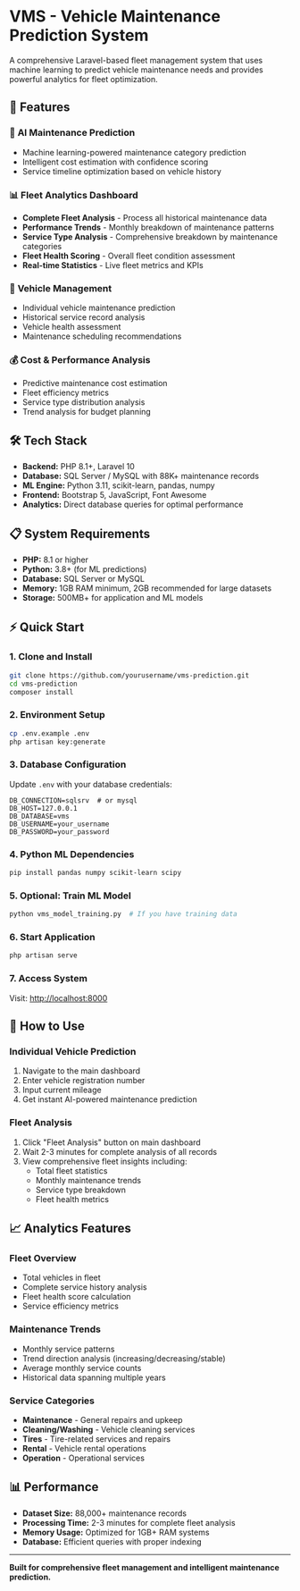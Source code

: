 # VMS - Vehicle Maintenance Prediction System

A comprehensive Laravel-based fleet management system that uses machine learning to predict vehicle maintenance needs and provides powerful analytics for fleet optimization.

## 🚀 Features

### 🤖 **AI Maintenance Prediction**
- Machine learning-powered maintenance category prediction
- Intelligent cost estimation with confidence scoring
- Service timeline optimization based on vehicle history

### 📊 **Fleet Analytics Dashboard**
- **Complete Fleet Analysis** - Process all historical maintenance data
- **Performance Trends** - Monthly breakdown of maintenance patterns
- **Service Type Analysis** - Comprehensive breakdown by maintenance categories
- **Fleet Health Scoring** - Overall fleet condition assessment
- **Real-time Statistics** - Live fleet metrics and KPIs

### 🚗 **Vehicle Management**
- Individual vehicle maintenance prediction
- Historical service record analysis
- Vehicle health assessment
- Maintenance scheduling recommendations

### 💰 **Cost & Performance Analysis**
- Predictive maintenance cost estimation
- Fleet efficiency metrics
- Service type distribution analysis
- Trend analysis for budget planning

## 🛠️ Tech Stack

- **Backend:** PHP 8.1+, Laravel 10
- **Database:** SQL Server / MySQL with 88K+ maintenance records
- **ML Engine:** Python 3.11, scikit-learn, pandas, numpy
- **Frontend:** Bootstrap 5, JavaScript, Font Awesome
- **Analytics:** Direct database queries for optimal performance

## 📋 System Requirements

- **PHP:** 8.1 or higher
- **Python:** 3.8+ (for ML predictions)
- **Database:** SQL Server or MySQL
- **Memory:** 1GB RAM minimum, 2GB recommended for large datasets
- **Storage:** 500MB+ for application and ML models

## ⚡ Quick Start

### 1. **Clone and Install**
```bash
git clone https://github.com/yourusername/vms-prediction.git
cd vms-prediction
composer install
```

### 2. **Environment Setup**
```bash
cp .env.example .env
php artisan key:generate
```

### 3. **Database Configuration**
Update `.env` with your database credentials:
```env
DB_CONNECTION=sqlsrv  # or mysql
DB_HOST=127.0.0.1
DB_DATABASE=vms
DB_USERNAME=your_username
DB_PASSWORD=your_password
```

### 4. **Python ML Dependencies**
```bash
pip install pandas numpy scikit-learn scipy
```

### 5. **Optional: Train ML Model**
```bash
python vms_model_training.py  # If you have training data
```

### 6. **Start Application**
```bash
php artisan serve
```

### 7. **Access System**
Visit: [http://localhost:8000](http://localhost:8000)

## 🎯 How to Use

### **Individual Vehicle Prediction**
1. Navigate to the main dashboard
2. Enter vehicle registration number
3. Input current mileage
4. Get instant AI-powered maintenance prediction

### **Fleet Analysis**
1. Click "Fleet Analysis" button on main dashboard
2. Wait 2-3 minutes for complete analysis of all records
3. View comprehensive fleet insights including:
   - Total fleet statistics
   - Monthly maintenance trends
   - Service type breakdown
   - Fleet health metrics

## 📈 Analytics Features

### **Fleet Overview**
- Total vehicles in fleet
- Complete service history analysis
- Fleet health score calculation
- Service efficiency metrics

### **Maintenance Trends**
- Monthly service patterns
- Trend direction analysis (increasing/decreasing/stable)
- Average monthly service counts
- Historical data spanning multiple years

### **Service Categories**
- **Maintenance** - General repairs and upkeep
- **Cleaning/Washing** - Vehicle cleaning services
- **Tires** - Tire-related services and repairs
- **Rental** - Vehicle rental operations
- **Operation** - Operational services

## 📊 Performance

- **Dataset Size:** 88,000+ maintenance records
- **Processing Time:** 2-3 minutes for complete fleet analysis
- **Memory Usage:** Optimized for 1GB+ RAM systems
- **Database:** Efficient queries with proper indexing

---

**Built for comprehensive fleet management and intelligent maintenance prediction.**